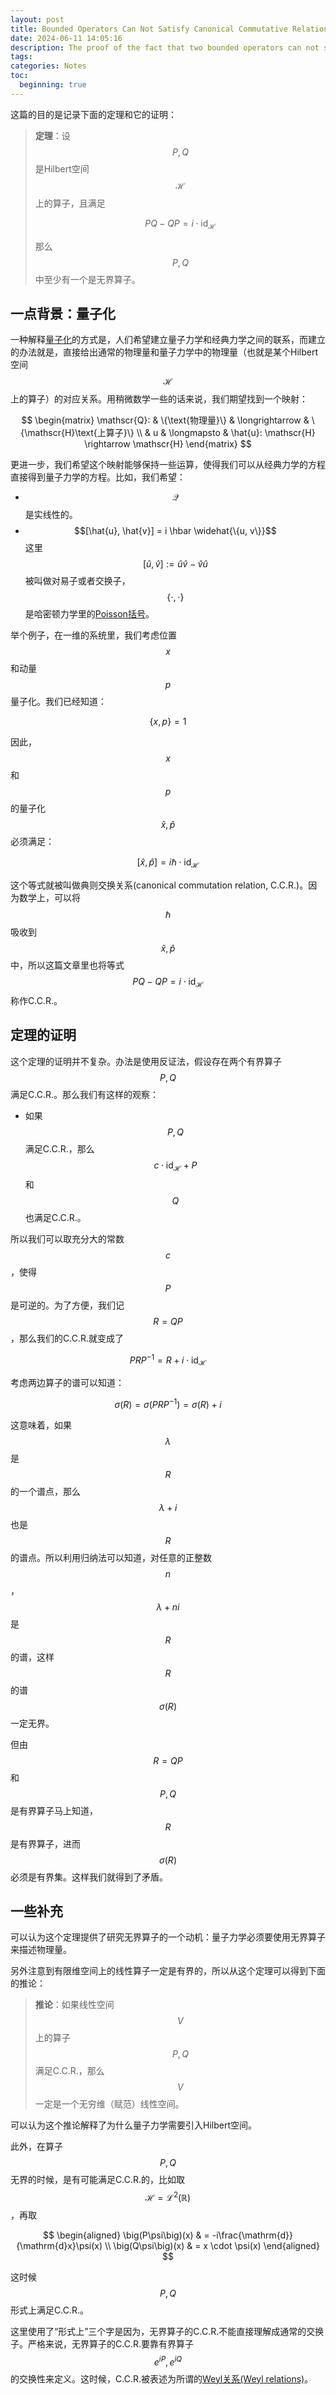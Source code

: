 ```yaml
---
layout: post
title: Bounded Operators Can Not Satisfy Canonical Commutative Relation(In Chinese)
date: 2024-06-11 14:05:16
description: The proof of the fact that two bounded operators can not satisfy the C.C.R.
tags:
categories: Notes
toc:
  beginning: true
---
```

这篇的目的是记录下面的定理和它的证明：

> **定理**：设$$P, Q$$是Hilbert空间$$\mathscr{H}$$上的算子，且满足
>
> $$
> PQ - QP = i \cdot \mathrm{id}_{\mathscr{H}}
> $$
>
> 那么$$P, Q$$中至少有一个是无界算子。

## 一点背景：量子化

一种解释[量子化](https://en.wikipedia.org/wiki/Canonical_quantization)的方式是，人们希望建立量子力学和经典力学之间的联系，而建立的办法就是，直接给出通常的物理量和量子力学中的物理量（也就是某个Hilbert空间$$\mathscr{H}$$上的算子）的对应关系。用稍微数学一些的话来说，我们期望找到一个映射：

$$
\begin{matrix}
    \mathscr{Q}: & \{\text{物理量}\} & \longrightarrow & \{\mathscr{H}\text{上算子}\} \\
    & u & \longmapsto & \hat{u}: \mathscr{H} \rightarrow \mathscr{H}
\end{matrix}
$$

更进一步，我们希望这个映射能够保持一些运算，使得我们可以从经典力学的方程直接得到量子力学的方程。比如，我们希望：

* $$\mathscr{Q}$$是实线性的。
* $$[\hat{u}, \hat{v}] = i \hbar \widehat{\{u, v\}}$$
这里$$[\hat{u}, \hat{v}]:=\hat{u}\hat{v}-\hat{v}\hat{u}$$被叫做对易子或者交换子，$$\{\cdot, \cdot\}$$是哈密顿力学里的[Poisson括号](https://en.wikipedia.org/wiki/Poisson_bracket)。

举个例子，在一维的系统里，我们考虑位置$$x$$和动量$$p$$量子化。我们已经知道：

$$
\{x, p\} = 1
$$

因此，$$x$$和$$p$$的量子化$$\hat{x}, \hat{p}$$必须满足：

$$
[\hat{x}, \hat{p}] = i\hbar \cdot \mathrm{id}_{\mathscr{H}}
$$

这个等式就被叫做典则交换关系(canonical commutation relation, C.C.R.)。因为数学上，可以将$$\hbar$$吸收到$$\hat{x}, \hat{p}$$中，所以这篇文章里也将等式$$PQ-QP = i \cdot \mathrm{id}_{\mathscr{H}}$$称作C.C.R.。

## 定理的证明

这个定理的证明并不复杂。办法是使用反证法，假设存在两个有界算子$$P,Q$$满足C.C.R.。那么我们有这样的观察：

* 如果$$P, Q$$满足C.C.R.，那么$$c \cdot \mathrm{id}_{\mathscr{H}}+P$$和$$Q$$也满足C.C.R.。

所以我们可以取充分大的常数$$c$$，使得$$P$$是可逆的。为了方便，我们记$$R = QP$$，那么我们的C.C.R.就变成了

$$
P R P^{-1} = R + i \cdot \mathrm{id}_{\mathscr{H}}
$$

考虑两边算子的谱可以知道：

$$
\sigma(R) = \sigma(PRP^{-1}) = \sigma(R) + i
$$

这意味着，如果$$\lambda$$是$$R$$的一个谱点，那么$$\lambda + i$$也是$$R$$的谱点。所以利用归纳法可以知道，对任意的正整数$$n$$，$$\lambda + ni$$是$$R$$的谱，这样$$R$$的谱$$\sigma(R)$$一定无界。

但由$$R = QP$$和$$P,Q$$是有界算子马上知道，$$R$$是有界算子，进而$$\sigma(R)$$必须是有界集。这样我们就得到了矛盾。

## 一些补充

可以认为这个定理提供了研究无界算子的一个动机：量子力学必须要使用无界算子来描述物理量。

另外注意到有限维空间上的线性算子一定是有界的，所以从这个定理可以得到下面的推论：

> **推论**：如果线性空间$$V$$上的算子$$P, Q$$满足C.C.R.，那么$$V$$一定是一个无穷维（赋范）线性空间。

可以认为这个推论解释了为什么量子力学需要引入Hilbert空间。

此外，在算子$$P, Q$$无界的时候，是有可能满足C.C.R.的，比如取$$\mathscr{H} = \mathcal{L}^2(\mathbb{R})$$，再取

$$
\begin{aligned}
    \big(P\psi\big)(x) & = -i\frac{\mathrm{d}}{\mathrm{d}x}\psi(x) \\
    \big(Q\psi\big)(x) & = x \cdot \psi(x)
\end{aligned}
$$

这时候$$P, Q$$形式上满足C.C.R.。

这里使用了“形式上”三个字是因为，无界算子的C.C.R.不能直接理解成通常的交换子。严格来说，无界算子的C.C.R.要靠有界算子$$e^{iP}, e^{iQ}$$的交换性来定义。这时候，C.C.R.被表述为所谓的[Weyl关系(Weyl relations)](https://en.wikipedia.org/wiki/Canonical_commutation_relation#Weyl_relations)。
